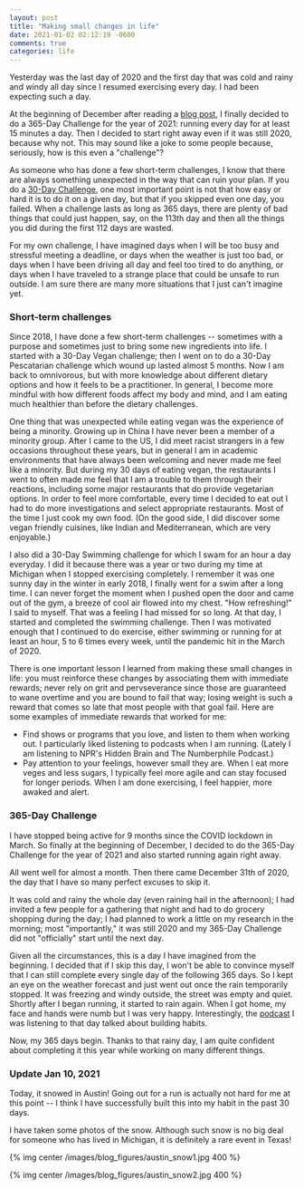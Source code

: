 ```yaml
---
layout: post
title: "Making small changes in life"
date: 2021-01-02 02:12:19 -0600
comments: true
categories: life
---
```


Yesterday was the last day of 2020 and the first day that was cold and rainy and windy all day since I resumed exercising every day. I had been expecting such a day.

At the beginning of December after reading a [blog post](https://www.stevepavlina.com/blog/2020/12/pondering-a-365-day-challenge-for-2021/), I finally decided to do a 365-Day Challenge for the year of 2021: running every day for at least 15 minutes a day. Then I decided to start right away even if it was still 2020, because why not. This may sound like a joke to some people because, seriously, how is this even a "challenge"?

<!--more-->

As someone who has done a few short-term challenges, I know that there are always something unexpected in the way that can ruin your plan. If you do a [30-Day Challenge](https://www.stevepavlina.com/blog/2005/04/30-days-to-success/), one most important point is not that how easy or hard it is to do it on a given day, but that if you skipped even one day, you failed. When a challenge lasts as long as 365 days, there are plenty of bad things that could just happen, say, on the 113th day and then all the things you did during the first 112 days are wasted.

For my own challenge, I have imagined days when I will be too busy and stressful meeting a deadline, or days when the weather is just too bad, or days when I have been driving all day and feel too tired to do anything, or days when I have traveled to a strange place that could be unsafe to run outside. I am sure there are many more situations that I just can't imagine yet.

### Short-term challenges

Since 2018, I have done a few short-term challenges -- sometimes with a purpose and sometimes just to bring some new ingredients into life. I started with a 30-Day Vegan challenge; then I went on to do a 30-Day Pescatarian challenge which wound up lasted almost 5 months. Now I am back to omnivorous, but with more knowledge about different dietary options and how it feels to be a practitioner. In general, I become more mindful with how different foods affect my body and mind, and I am eating much healthier than before the dietary challenges.

One thing that was unexpected while eating vegan was the experience of being a minority. Growing up in China I have never been a member of a minority group. After I came to the US, I did meet racist strangers in a few occasions throughout these years, but in general I am in academic environments that have always been welcoming and never made me feel like a minority. But during my 30 days of eating vegan, the restaurants I went to often made me feel that I am a trouble to them through their reactions, including some major restaurants that do provide vegetarian options. In order to feel more comfortable, every time I decided to eat out I had to do more investigations and select appropriate restaurants. Most of the time I just cook my own food. (On the good side, I did discover some vegan friendly cuisines, like Indian and Mediterranean, which are very enjoyable.)

I also did a 30-Day Swimming challenge for which I swam for an hour a day everyday. I did it because there was a year or two during my time at Michigan when I stopped exercising completely. I remember it was one sunny day in the winter in early 2018, I finally went for a swim after a long time. I can never forget the moment when I pushed open the door and came out of the gym, a breeze of cool air flowed into my chest. "How refreshing!" I said to myself. That was a feeling I had missed for so long. At that day, I started and completed the swimming challenge. Then I was motivated enough that I continued to do exercise, either swimming or running for at least an hour, 5 to 6 times every week, until the pandemic hit in the March of 2020.

There is one important lesson I learned from making these small changes in life: you must reinforce these changes by associating them with immediate rewards; never rely on grit and pervseverance since those are guaranteed to wane overtime and you are bound to fail that way; losing weight is such a reward that comes so late that most people with that goal fail. Here are some examples of immediate rewards that worked for me:

- Find shows or programs that you love, and listen to them when working out. I particularly liked listening to podcasts when I am running. (Lately I am listening to NPR's Hidden Brain and The Numberphile Podcast.)
- Pay attention to your feelings, however small they are. When I eat more veges and less sugars, I typically feel more agile and can stay focused for longer periods. When I am done exercising, I feel happier, more awaked and alert.

### 365-Day Challenge

I have stopped being active for 9 months since the COVID lockdown in March. So finally at the beginning of December, I decided to do the 365-Day Challenge for the year of 2021 and also started running again right away.

All went well for almost a month. Then there came December 31th of 2020, the day that I have so many perfect excuses to skip it.

It was cold and rainy the whole day (even raining hail in the afternoon); I had invited a few people for a gathering that night and had to do grocery shopping during the day; I had planned to work a little on my research in the morning; most "importantly," it was still 2020 and my 365-Day Challenge did not "officially" start until the next day.

Given all the circumstances, this is a day I have imagined from the beginning. I decided that if I skip this day, I won't be able to convince myself that I can still complete every single day of the following 365 days. So I kept an eye on the weather forecast and just went out once the rain temporarily stopped. It was freezing and windy outside, the street was empty and quiet. Shortly after I began running, it started to rain again. When I got home, my face and hands were numb but I was very happy. Interestingly, the [podcast](https://omny.fm/shows/hidden-brain/a-creature-of-habit) I was listening to that day talked about building habits.

Now, my 365 days begin. Thanks to that rainy day, I am quite confident about completing it this year while working on many different things.



### Update Jan 10, 2021

Today, it snowed in Austin! Going out for a run is actually not hard for me at this point -- I think I have successfully built this into my habit in the past 30 days.

I have taken some photos of the snow. Although such snow is no big deal for someone who has lived in Michigan, it is definitely a rare event in Texas!

{% img center /images/blog_figures/austin_snow1.jpg 400 %}

{% img center /images/blog_figures/austin_snow2.jpg 400 %}